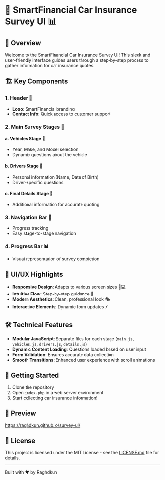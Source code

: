 # 🚗 SmartFinancial Car Insurance Survey UI 📊

## 🌟 Overview

Welcome to the SmartFinancial Car Insurance Survey UI! This sleek and user-friendly interface guides users through a step-by-step process to gather information for car insurance quotes.

## 🏗️ Key Components

### 1. Header 🏢
- **Logo**: SmartFinancial branding
- **Contact Info**: Quick access to customer support

### 2. Main Survey Stages 🔢

#### a. Vehicles Stage 🚙
- Year, Make, and Model selection
- Dynamic questions about the vehicle

#### b. Drivers Stage 👤
- Personal information (Name, Date of Birth)
- Driver-specific questions

#### c. Final Details Stage 🏁
- Additional information for accurate quoting

### 3. Navigation Bar 🧭
- Progress tracking
- Easy stage-to-stage navigation

### 4. Progress Bar 📊
- Visual representation of survey completion

## 🎨 UI/UX Highlights

- **Responsive Design**: Adapts to various screen sizes 📱💻
- **Intuitive Flow**: Step-by-step guidance 👣
- **Modern Aesthetics**: Clean, professional look 🎭
- **Interactive Elements**: Dynamic form updates ⚡

## 🛠️ Technical Features

- **Modular JavaScript**: Separate files for each stage (`main.js`, `vehicles.js`, `drivers.js`, `details.js`)
- **Dynamic Content Loading**: Questions loaded based on user input
- **Form Validation**: Ensures accurate data collection
- **Smooth Transitions**: Enhanced user experience with scroll animations

## 🚀 Getting Started

1. Clone the repository
2. Open `index.php` in a web server environment
3. Start collecting car insurance information!

## 📸 Preview

https://raghdkun.github.io/survey-ui/

## 📄 License

This project is licensed under the MIT License - see the [LICENSE.md](LICENSE.md) file for details.

---

Built with ❤️ by Raghdkun
